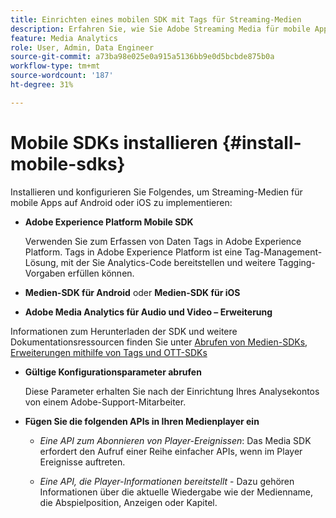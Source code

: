 ```yaml
---
title: Einrichten eines mobilen SDK mit Tags für Streaming-Medien
description: Erfahren Sie, wie Sie Adobe Streaming Media für mobile Apps implementieren.
feature: Media Analytics
role: User, Admin, Data Engineer
source-git-commit: a73ba98e025e0a915a5136bb9e0d5bcbde875b0a
workflow-type: tm+mt
source-wordcount: '187'
ht-degree: 31%

---
```


# Mobile SDKs installieren {#install-mobile-sdks}

Installieren und konfigurieren Sie Folgendes, um Streaming-Medien für mobile Apps auf Android oder iOS zu implementieren:

* **Adobe Experience Platform Mobile SDK**

   Verwenden Sie zum Erfassen von Daten Tags in Adobe Experience Platform. Tags in Adobe Experience Platform ist eine Tag-Management-Lösung, mit der Sie Analytics-Code bereitstellen und weitere Tagging-Vorgaben erfüllen können.

* **Medien-SDK für Android** oder **Medien-SDK für iOS**

* **Adobe Media Analytics für Audio und Video – Erweiterung**

Informationen zum Herunterladen der SDK und weitere Dokumentationsressourcen finden Sie unter [Abrufen von Medien-SDKs, Erweiterungen mithilfe von Tags und OTT-SDKs](/help/getting-started/download-sdks.md)

* **Gültige Konfigurationsparameter abrufen**

   Diese Parameter erhalten Sie nach der Einrichtung Ihres Analysekontos von einem Adobe-Support-Mitarbeiter.

* **Fügen Sie die folgenden APIs in Ihren Medienplayer ein**

   * *Eine API zum Abonnieren von Player-Ereignissen*: Das Media SDK erfordert den Aufruf einer Reihe einfacher APIs, wenn im Player Ereignisse auftreten.

   * *Eine API, die Player-Informationen bereitstellt* - Dazu gehören Informationen über die aktuelle Wiedergabe wie der Medienname, die Abspielposition, Anzeigen oder Kapitel.

